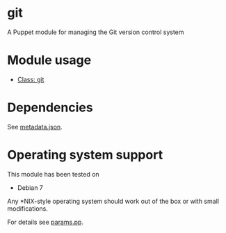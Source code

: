 # git

A Puppet module for managing the Git version control system

# Module usage

* [Class: git](manifests/init.pp)

# Dependencies

See [metadata.json](metadata.json).

# Operating system support

This module has been tested on

* Debian 7

Any *NIX-style operating system should work out of the box or with small 
modifications.

For details see [params.pp](manifests/params.pp).

